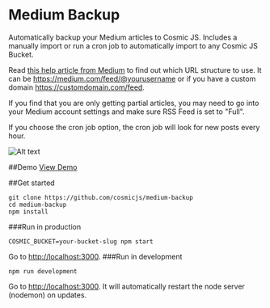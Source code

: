 # Medium Backup
Automatically backup your Medium articles to Cosmic JS.  Includes a manually import or run a cron job to automatically import to any Cosmic JS Bucket.

Read [this help article from Medium](https://help.medium.com/hc/en-us/articles/214874118-RSS-Feeds-of-publications-and-profiles) to find out which URL structure to use. It can be https://medium.com/feed/@yourusername or if you have a custom domain https://customdomain.com/feed.

If you find that you are only getting partial articles, you may need to go into your Medium account settings and make sure RSS Feed is set to "Full".

If you choose the cron job option, the cron job will look for new posts every hour.

![Alt text](https://cosmicjs.com/uploads/5a03a090-006a-11e7-9a49-6975a5effa38-medium-backup.png "Medium Backup")

##Demo
[View Demo](http://medium-backup.cosmicapp.co)

##Get started
```
git clone https://github.com/cosmicjs/medium-backup
cd medium-backup
npm install
```

###Run in production
```
COSMIC_BUCKET=your-bucket-slug npm start
```
Go to [http://localhost:3000](http://localhost:3000).
###Run in development
```
npm run development
```
Go to [http://localhost:3000](http://localhost:3000).  It will automatically restart the node server (nodemon) on updates.
